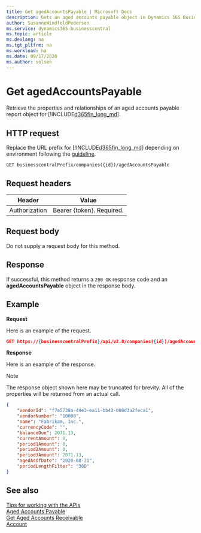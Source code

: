 ```yaml
---
title: Get agedAccountsPayable | Microsoft Docs
description: Gets an aged accounts payable object in Dynamics 365 Business Central.
author: SusanneWindfeldPedersen
ms.service: dynamics365-businesscentral
ms.topic: article
ms.devlang: na
ms.tgt_pltfrm: na
ms.workload: na
ms.date: 09/17/2020
ms.author: solsen
---
```


# Get agedAccountsPayable

Retrieve the properties and relationships of an aged accounts payable report object for [!INCLUDE[d365fin_long_md](../../includes/d365fin_long_md.md)].

## HTTP request
Replace the URL prefix for [!INCLUDE[d365fin_long_md](../../includes/d365fin_long_md.md)] depending on environment following the [guideline](../../v2.0/endpoints-apis-for-dynamics.md).
```
GET businesscentralPrefix/companies({id})/agedAccountsPayable
```

## Request headers

|Header        |Value                     |
|--------------|--------------------------|
|Authorization |Bearer {token}. Required. |

## Request body
Do not supply a request body for this method.

## Response
If successful, this method returns a ```200 OK``` response code and an **agedAccountsPayable** object in the response body.

## Example

**Request**

Here is an example of the request.
```json
GET https://{businesscentralPrefix}/api/v2.0/companies({id})/agedAccountsPayable
```

**Response**

Here is an example of the response. 

> [!NOTE]  
>   The response object shown here may be truncated for brevity. All of the properties will be returned from an actual call.

```json
{
    "vendorId": "f7a5738a-44e3-ea11-bb43-000d3a2feca1",
    "vendorNumber": "10000",
    "name": "Fabrikam, Inc.",
    "currencyCode": "",
    "balanceDue": 2071.13,
    "currentAmount": 0,
    "period1Amount": 0,
    "period2Amount": 0,
    "period3Amount": 2071.13,
    "agedAsOfDate": "2020-08-21",
    "periodLengthFilter": "30D"
}
```


## See also
[Tips for working with the APIs](/dynamics365/business-central/dev-itpro/developer/devenv-connect-apps-tips)  
[Aged Accounts Payable](../resources/dynamics_agedaccountspayable.md)  
[Get Aged Accounts Receivable](../api/dynamics_agedaccountsreceivable_get.md)  
[Account](../resources/dynamics_account.md)  
